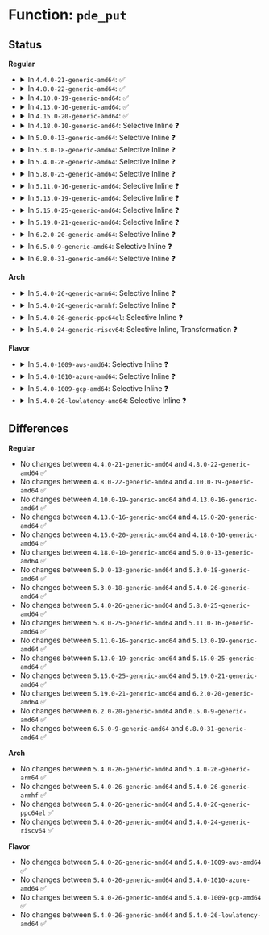 # Function: <code>pde_put</code>

## Status
<b>Regular</b>
<ul>
<li>
<details>
<summary>In <code>4.4.0-21-generic-amd64</code>: ✅</summary>

```c
void pde_put(struct proc_dir_entry * pde)
```

```json
{
  "name": "pde_put",
  "collision_type": "Unique Global",
  "inline_type": "No",
  "funcs": [
    {
      "addr": 18446744071581464272,
      "name": "pde_put",
      "external": true,
      "loc": "fs/proc/generic.c:540",
      "file": "fs/proc/generic.c",
      "inline": "seen, unknown",
      "caller_inline": [],
      "caller_func": [
        "fs/proc/inode.c:proc_evict_inode",
        "fs/proc/inode.c:proc_get_inode",
        "fs/proc/generic.c:remove_proc_entry",
        "fs/proc/generic.c:remove_proc_subtree",
        "fs/proc/generic.c:remove_proc_subtree"
      ]
    }
  ],
  "symbols": [
    {
      "addr": 18446744071581464272,
      "name": "pde_put",
      "section": ".text",
      "bind": "STB_GLOBAL",
      "size": 63
    }
  ]
}
```
</details>
</li>
<li>
<details>
<summary>In <code>4.8.0-22-generic-amd64</code>: ✅</summary>

```c
void pde_put(struct proc_dir_entry * pde)
```

```json
{
  "name": "pde_put",
  "collision_type": "Unique Global",
  "inline_type": "No",
  "funcs": [
    {
      "addr": 18446744071581648656,
      "name": "pde_put",
      "external": true,
      "loc": "fs/proc/generic.c:545",
      "file": "fs/proc/generic.c",
      "inline": "seen, unknown",
      "caller_inline": [],
      "caller_func": [
        "fs/proc/inode.c:proc_get_inode",
        "fs/proc/inode.c:proc_evict_inode",
        "fs/proc/generic.c:remove_proc_subtree",
        "fs/proc/generic.c:remove_proc_subtree",
        "fs/proc/generic.c:remove_proc_entry"
      ]
    }
  ],
  "symbols": [
    {
      "addr": 18446744071581648656,
      "name": "pde_put",
      "section": ".text",
      "bind": "STB_GLOBAL",
      "size": 63
    }
  ]
}
```
</details>
</li>
<li>
<details>
<summary>In <code>4.10.0-19-generic-amd64</code>: ✅</summary>

```c
void pde_put(struct proc_dir_entry * pde)
```

```json
{
  "name": "pde_put",
  "collision_type": "Unique Global",
  "inline_type": "No",
  "funcs": [
    {
      "addr": 18446744071581736960,
      "name": "pde_put",
      "external": true,
      "loc": "fs/proc/generic.c:547",
      "file": "fs/proc/generic.c",
      "inline": "seen, unknown",
      "caller_inline": [],
      "caller_func": [
        "fs/proc/inode.c:proc_get_inode",
        "fs/proc/inode.c:proc_evict_inode",
        "fs/proc/generic.c:remove_proc_subtree",
        "fs/proc/generic.c:remove_proc_subtree",
        "fs/proc/generic.c:remove_proc_entry"
      ]
    }
  ],
  "symbols": [
    {
      "addr": 18446744071581736960,
      "name": "pde_put",
      "section": ".text",
      "bind": "STB_GLOBAL",
      "size": 63
    }
  ]
}
```
</details>
</li>
<li>
<details>
<summary>In <code>4.13.0-16-generic-amd64</code>: ✅</summary>

```c
void pde_put(struct proc_dir_entry * pde)
```

```json
{
  "name": "pde_put",
  "collision_type": "Unique Global",
  "inline_type": "No",
  "funcs": [
    {
      "addr": 18446744071581790912,
      "name": "pde_put",
      "external": true,
      "loc": "fs/proc/generic.c:531",
      "file": "fs/proc/generic.c",
      "inline": "seen, unknown",
      "caller_inline": [],
      "caller_func": [
        "fs/proc/inode.c:proc_get_inode",
        "fs/proc/inode.c:proc_evict_inode",
        "fs/proc/generic.c:remove_proc_subtree",
        "fs/proc/generic.c:remove_proc_subtree",
        "fs/proc/generic.c:remove_proc_entry"
      ]
    }
  ],
  "symbols": [
    {
      "addr": 18446744071581790912,
      "name": "pde_put",
      "section": ".text",
      "bind": "STB_GLOBAL",
      "size": 77
    }
  ]
}
```
</details>
</li>
<li>
<details>
<summary>In <code>4.15.0-20-generic-amd64</code>: ✅</summary>

```c
void pde_put(struct proc_dir_entry * pde)
```

```json
{
  "name": "pde_put",
  "collision_type": "Unique Global",
  "inline_type": "No",
  "funcs": [
    {
      "addr": 18446744071581940272,
      "name": "pde_put",
      "external": true,
      "loc": "fs/proc/generic.c:541",
      "file": "fs/proc/generic.c",
      "inline": "seen, unknown",
      "caller_inline": [],
      "caller_func": [
        "fs/proc/inode.c:proc_get_inode",
        "fs/proc/inode.c:proc_evict_inode",
        "fs/proc/generic.c:remove_proc_subtree",
        "fs/proc/generic.c:remove_proc_subtree",
        "fs/proc/generic.c:remove_proc_entry"
      ]
    }
  ],
  "symbols": [
    {
      "addr": 18446744071581940272,
      "name": "pde_put",
      "section": ".text",
      "bind": "STB_GLOBAL",
      "size": 78
    }
  ]
}
```
</details>
</li>
<li>
<details>
<summary>In <code>4.18.0-10-generic-amd64</code>: Selective Inline ❓</summary>

```c
void pde_put(struct proc_dir_entry * pde)
```

```json
{
  "name": "pde_put",
  "collision_type": "Unique Global",
  "inline_type": "Selective",
  "funcs": [
    {
      "addr": 18446744071582124768,
      "name": "pde_put",
      "external": true,
      "loc": "fs/proc/generic.c:641",
      "file": "fs/proc/generic.c",
      "inline": "not declared, inlined",
      "caller_inline": [],
      "caller_func": [
        "fs/proc/inode.c:proc_get_inode",
        "fs/proc/inode.c:proc_evict_inode",
        "fs/proc/generic.c:remove_proc_subtree",
        "fs/proc/generic.c:remove_proc_subtree",
        "fs/proc/generic.c:remove_proc_entry"
      ]
    }
  ],
  "symbols": [
    {
      "addr": 18446744071582124768,
      "name": "pde_put",
      "section": ".text",
      "bind": "STB_GLOBAL",
      "size": 60
    }
  ]
}
```
</details>
</li>
<li>
<details>
<summary>In <code>5.0.0-13-generic-amd64</code>: Selective Inline ❓</summary>

```c
void pde_put(struct proc_dir_entry * pde)
```

```json
{
  "name": "pde_put",
  "collision_type": "Unique Global",
  "inline_type": "Selective",
  "funcs": [
    {
      "addr": 18446744071582219232,
      "name": "pde_put",
      "external": true,
      "loc": "fs/proc/generic.c:643",
      "file": "fs/proc/generic.c",
      "inline": "not declared, inlined",
      "caller_inline": [],
      "caller_func": [
        "fs/proc/inode.c:proc_get_inode",
        "fs/proc/inode.c:proc_evict_inode",
        "fs/proc/generic.c:remove_proc_subtree",
        "fs/proc/generic.c:remove_proc_subtree",
        "fs/proc/generic.c:remove_proc_entry"
      ]
    }
  ],
  "symbols": [
    {
      "addr": 18446744071582219232,
      "name": "pde_put",
      "section": ".text",
      "bind": "STB_GLOBAL",
      "size": 60
    }
  ]
}
```
</details>
</li>
<li>
<details>
<summary>In <code>5.3.0-18-generic-amd64</code>: Selective Inline ❓</summary>

```c
void pde_put(struct proc_dir_entry * pde)
```

```json
{
  "name": "pde_put",
  "collision_type": "Unique Global",
  "inline_type": "Selective",
  "funcs": [
    {
      "addr": 18446744071582383440,
      "name": "pde_put",
      "external": true,
      "loc": "fs/proc/generic.c:644",
      "file": "fs/proc/generic.c",
      "inline": "not declared, inlined",
      "caller_inline": [],
      "caller_func": [
        "fs/proc/inode.c:proc_get_inode",
        "fs/proc/inode.c:proc_evict_inode",
        "fs/proc/generic.c:remove_proc_subtree",
        "fs/proc/generic.c:remove_proc_subtree",
        "fs/proc/generic.c:remove_proc_entry"
      ]
    }
  ],
  "symbols": [
    {
      "addr": 18446744071582383440,
      "name": "pde_put",
      "section": ".text",
      "bind": "STB_GLOBAL",
      "size": 60
    }
  ]
}
```
</details>
</li>
<li>
<details>
<summary>In <code>5.4.0-26-generic-amd64</code>: Selective Inline ❓</summary>

```c
void pde_put(struct proc_dir_entry * pde)
```

```json
{
  "name": "pde_put",
  "collision_type": "Unique Global",
  "inline_type": "Selective",
  "funcs": [
    {
      "addr": 18446744071582482352,
      "name": "pde_put",
      "external": true,
      "loc": "fs/proc/generic.c:644",
      "file": "fs/proc/generic.c",
      "inline": "not declared, inlined",
      "caller_inline": [],
      "caller_func": [
        "fs/proc/inode.c:proc_get_inode",
        "fs/proc/inode.c:proc_evict_inode",
        "fs/proc/generic.c:remove_proc_subtree",
        "fs/proc/generic.c:remove_proc_subtree",
        "fs/proc/generic.c:remove_proc_entry"
      ]
    }
  ],
  "symbols": [
    {
      "addr": 18446744071582482352,
      "name": "pde_put",
      "section": ".text",
      "bind": "STB_GLOBAL",
      "size": 60
    }
  ]
}
```
</details>
</li>
<li>
<details>
<summary>In <code>5.8.0-25-generic-amd64</code>: Selective Inline ❓</summary>

```c
void pde_put(struct proc_dir_entry * pde)
```

```json
{
  "name": "pde_put",
  "collision_type": "Unique Global",
  "inline_type": "Selective",
  "funcs": [
    {
      "addr": 18446744071582781232,
      "name": "pde_put",
      "external": true,
      "loc": "fs/proc/generic.c:657",
      "file": "fs/proc/generic.c",
      "inline": "not declared, inlined",
      "caller_inline": [],
      "caller_func": [
        "fs/proc/inode.c:proc_get_inode",
        "fs/proc/inode.c:proc_evict_inode",
        "fs/proc/generic.c:remove_proc_subtree",
        "fs/proc/generic.c:remove_proc_subtree",
        "fs/proc/generic.c:remove_proc_entry"
      ]
    }
  ],
  "symbols": [
    {
      "addr": 18446744071582781232,
      "name": "pde_put",
      "section": ".text",
      "bind": "STB_GLOBAL",
      "size": 158
    }
  ]
}
```
</details>
</li>
<li>
<details>
<summary>In <code>5.11.0-16-generic-amd64</code>: Selective Inline ❓</summary>

```c
void pde_put(struct proc_dir_entry * pde)
```

```json
{
  "name": "pde_put",
  "collision_type": "Unique Global",
  "inline_type": "Selective",
  "funcs": [
    {
      "addr": 18446744071582854688,
      "name": "pde_put",
      "external": true,
      "loc": "fs/proc/generic.c:677",
      "file": "fs/proc/generic.c",
      "inline": "not declared, inlined",
      "caller_inline": [],
      "caller_func": [
        "fs/proc/inode.c:proc_get_inode",
        "fs/proc/inode.c:proc_evict_inode",
        "fs/proc/generic.c:remove_proc_subtree",
        "fs/proc/generic.c:remove_proc_subtree",
        "fs/proc/generic.c:remove_proc_entry"
      ]
    }
  ],
  "symbols": [
    {
      "addr": 18446744071582854688,
      "name": "pde_put",
      "section": ".text",
      "bind": "STB_GLOBAL",
      "size": 158
    }
  ]
}
```
</details>
</li>
<li>
<details>
<summary>In <code>5.13.0-19-generic-amd64</code>: Selective Inline ❓</summary>

```c
void pde_put(struct proc_dir_entry * pde)
```

```json
{
  "name": "pde_put",
  "collision_type": "Unique Global",
  "inline_type": "Selective",
  "funcs": [
    {
      "addr": 18446744071582882992,
      "name": "pde_put",
      "external": true,
      "loc": "fs/proc/generic.c:672",
      "file": "fs/proc/generic.c",
      "inline": "not declared, inlined",
      "caller_inline": [],
      "caller_func": [
        "fs/proc/inode.c:proc_get_inode",
        "fs/proc/inode.c:proc_evict_inode",
        "fs/proc/generic.c:remove_proc_subtree",
        "fs/proc/generic.c:remove_proc_subtree",
        "fs/proc/generic.c:remove_proc_entry"
      ]
    }
  ],
  "symbols": [
    {
      "addr": 18446744071582882992,
      "name": "pde_put",
      "section": ".text",
      "bind": "STB_GLOBAL",
      "size": 158
    }
  ]
}
```
</details>
</li>
<li>
<details>
<summary>In <code>5.15.0-25-generic-amd64</code>: Selective Inline ❓</summary>

```c
void pde_put(struct proc_dir_entry * pde)
```

```json
{
  "name": "pde_put",
  "collision_type": "Unique Global",
  "inline_type": "Selective",
  "funcs": [
    {
      "addr": 18446744071583216608,
      "name": "pde_put",
      "external": true,
      "loc": "fs/proc/generic.c:672",
      "file": "fs/proc/generic.c",
      "inline": "not declared, inlined",
      "caller_inline": [],
      "caller_func": [
        "fs/proc/inode.c:proc_get_inode",
        "fs/proc/inode.c:proc_evict_inode",
        "fs/proc/generic.c:remove_proc_subtree",
        "fs/proc/generic.c:remove_proc_subtree",
        "fs/proc/generic.c:remove_proc_entry"
      ]
    }
  ],
  "symbols": [
    {
      "addr": 18446744071583216608,
      "name": "pde_put",
      "section": ".text",
      "bind": "STB_GLOBAL",
      "size": 158
    }
  ]
}
```
</details>
</li>
<li>
<details>
<summary>In <code>5.19.0-21-generic-amd64</code>: Selective Inline ❓</summary>

```c
void pde_put(struct proc_dir_entry * pde)
```

```json
{
  "name": "pde_put",
  "collision_type": "Unique Global",
  "inline_type": "Selective",
  "funcs": [
    {
      "addr": 18446744071583713984,
      "name": "pde_put",
      "external": true,
      "loc": "fs/proc/generic.c:675",
      "file": "fs/proc/generic.c",
      "inline": "not declared, inlined",
      "caller_inline": [],
      "caller_func": [
        "fs/proc/inode.c:proc_get_inode",
        "fs/proc/inode.c:proc_evict_inode",
        "fs/proc/generic.c:remove_proc_subtree",
        "fs/proc/generic.c:remove_proc_subtree",
        "fs/proc/generic.c:remove_proc_entry",
        "fs/proc/generic.c:proc_readdir_de",
        "fs/proc/generic.c:proc_readdir_de",
        "fs/proc/generic.c:proc_readdir_de"
      ]
    }
  ],
  "symbols": [
    {
      "addr": 18446744071583713984,
      "name": "pde_put",
      "section": ".text",
      "bind": "STB_GLOBAL",
      "size": 182
    }
  ]
}
```
</details>
</li>
<li>
<details>
<summary>In <code>6.2.0-20-generic-amd64</code>: Selective Inline ❓</summary>

```c
void pde_put(struct proc_dir_entry * pde)
```

```json
{
  "name": "pde_put",
  "collision_type": "Unique Global",
  "inline_type": "Selective",
  "funcs": [
    {
      "addr": 18446744071584325600,
      "name": "pde_put",
      "external": true,
      "loc": "fs/proc/generic.c:675",
      "file": "fs/proc/generic.c",
      "inline": "not declared, inlined",
      "caller_inline": [],
      "caller_func": [
        "fs/proc/inode.c:proc_get_inode",
        "fs/proc/inode.c:proc_evict_inode",
        "fs/proc/generic.c:remove_proc_subtree",
        "fs/proc/generic.c:remove_proc_subtree",
        "fs/proc/generic.c:remove_proc_entry",
        "fs/proc/generic.c:proc_readdir_de",
        "fs/proc/generic.c:proc_readdir_de",
        "fs/proc/generic.c:proc_readdir_de"
      ]
    }
  ],
  "symbols": [
    {
      "addr": 18446744071584325600,
      "name": "pde_put",
      "section": ".text",
      "bind": "STB_GLOBAL",
      "size": 182
    }
  ]
}
```
</details>
</li>
<li>
<details>
<summary>In <code>6.5.0-9-generic-amd64</code>: Selective Inline ❓</summary>

```c
void pde_put(struct proc_dir_entry * pde)
```

```json
{
  "name": "pde_put",
  "collision_type": "Unique Global",
  "inline_type": "Selective",
  "funcs": [
    {
      "addr": 18446744071584555648,
      "name": "pde_put",
      "external": true,
      "loc": "fs/proc/generic.c:674",
      "file": "fs/proc/generic.c",
      "inline": "not declared, inlined",
      "caller_inline": [],
      "caller_func": [
        "fs/proc/inode.c:proc_get_inode",
        "fs/proc/inode.c:proc_evict_inode",
        "fs/proc/generic.c:remove_proc_subtree",
        "fs/proc/generic.c:remove_proc_subtree",
        "fs/proc/generic.c:remove_proc_entry",
        "fs/proc/generic.c:proc_readdir_de",
        "fs/proc/generic.c:proc_readdir_de",
        "fs/proc/generic.c:proc_readdir_de"
      ]
    }
  ],
  "symbols": [
    {
      "addr": 18446744071584555648,
      "name": "pde_put",
      "section": ".text",
      "bind": "STB_GLOBAL",
      "size": 182
    }
  ]
}
```
</details>
</li>
<li>
<details>
<summary>In <code>6.8.0-31-generic-amd64</code>: Selective Inline ❓</summary>

```c
void pde_put(struct proc_dir_entry * pde)
```

```json
{
  "name": "pde_put",
  "collision_type": "Unique Global",
  "inline_type": "Selective",
  "funcs": [
    {
      "addr": 18446744071584787504,
      "name": "pde_put",
      "external": true,
      "loc": "fs/proc/generic.c:674",
      "file": "fs/proc/generic.c",
      "inline": "not declared, inlined",
      "caller_inline": [],
      "caller_func": [
        "fs/proc/inode.c:proc_get_inode",
        "fs/proc/inode.c:proc_free_inode",
        "fs/proc/generic.c:remove_proc_subtree",
        "fs/proc/generic.c:remove_proc_subtree",
        "fs/proc/generic.c:remove_proc_entry",
        "fs/proc/generic.c:proc_readdir_de",
        "fs/proc/generic.c:proc_readdir_de",
        "fs/proc/generic.c:proc_readdir_de"
      ]
    }
  ],
  "symbols": [
    {
      "addr": 18446744071584787504,
      "name": "pde_put",
      "section": ".text",
      "bind": "STB_GLOBAL",
      "size": 182
    }
  ]
}
```
</details>
</li>
</ul>
<b>Arch</b>
<ul>
<li>
<details>
<summary>In <code>5.4.0-26-generic-arm64</code>: Selective Inline ❓</summary>

```c
void pde_put(struct proc_dir_entry * pde)
```

```json
{
  "name": "pde_put",
  "collision_type": "Unique Global",
  "inline_type": "Selective",
  "funcs": [
    {
      "addr": 18446603336494104336,
      "name": "pde_put",
      "external": true,
      "loc": "fs/proc/generic.c:644",
      "file": "fs/proc/generic.c",
      "inline": "not declared, inlined",
      "caller_inline": [],
      "caller_func": [
        "fs/proc/inode.c:proc_get_inode",
        "fs/proc/inode.c:proc_evict_inode",
        "fs/proc/generic.c:remove_proc_subtree",
        "fs/proc/generic.c:remove_proc_subtree",
        "fs/proc/generic.c:remove_proc_entry"
      ]
    }
  ],
  "symbols": [
    {
      "addr": 18446603336494104336,
      "name": "pde_put",
      "section": ".text",
      "bind": "STB_GLOBAL",
      "size": 96
    }
  ]
}
```
</details>
</li>
<li>
<details>
<summary>In <code>5.4.0-26-generic-armhf</code>: Selective Inline ❓</summary>

```c
void pde_put(struct proc_dir_entry * pde)
```

```json
{
  "name": "pde_put",
  "collision_type": "Unique Global",
  "inline_type": "Selective",
  "funcs": [
    {
      "addr": 3227553940,
      "name": "pde_put",
      "external": true,
      "loc": "fs/proc/generic.c:644",
      "file": "fs/proc/generic.c",
      "inline": "not declared, inlined",
      "caller_inline": [],
      "caller_func": [
        "fs/proc/inode.c:proc_get_inode",
        "fs/proc/inode.c:proc_evict_inode",
        "fs/proc/generic.c:remove_proc_subtree",
        "fs/proc/generic.c:remove_proc_subtree",
        "fs/proc/generic.c:remove_proc_entry"
      ]
    }
  ],
  "symbols": [
    {
      "addr": 3227553940,
      "name": "pde_put",
      "section": ".text",
      "bind": "STB_GLOBAL",
      "size": 72
    }
  ]
}
```
</details>
</li>
<li>
<details>
<summary>In <code>5.4.0-26-generic-ppc64el</code>: Selective Inline ❓</summary>

```c
void pde_put(struct proc_dir_entry * pde)
```

```json
{
  "name": "pde_put",
  "collision_type": "Unique Global",
  "inline_type": "Selective",
  "funcs": [
    {
      "addr": 13835058055287772736,
      "name": "pde_put",
      "external": true,
      "loc": "fs/proc/generic.c:644",
      "file": "fs/proc/generic.c",
      "inline": "not declared, inlined",
      "caller_inline": [],
      "caller_func": [
        "fs/proc/inode.c:proc_get_inode",
        "fs/proc/inode.c:proc_evict_inode",
        "fs/proc/generic.c:remove_proc_subtree",
        "fs/proc/generic.c:remove_proc_subtree",
        "fs/proc/generic.c:remove_proc_entry"
      ]
    }
  ],
  "symbols": [
    {
      "addr": 13835058055287772736,
      "name": "pde_put",
      "section": ".text",
      "bind": "STB_GLOBAL",
      "size": 128
    }
  ]
}
```
</details>
</li>
<li>
<details>
<summary>In <code>5.4.0-24-generic-riscv64</code>: Selective Inline, Transformation ❓</summary>

```c
void pde_put(struct proc_dir_entry * pde)
```

```json
{
  "name": "pde_put",
  "collision_type": "Unique Global",
  "inline_type": "Selective",
  "funcs": [
    {
      "addr": 18446743936273587964,
      "name": "pde_put",
      "external": true,
      "loc": "fs/proc/generic.c:644",
      "file": "fs/proc/generic.c",
      "inline": "not declared, inlined",
      "caller_inline": [
        "fs/proc/generic.c:remove_proc_subtree",
        "fs/proc/generic.c:remove_proc_subtree",
        "fs/proc/generic.c:remove_proc_entry"
      ],
      "caller_func": [
        "fs/proc/inode.c:proc_get_inode",
        "fs/proc/inode.c:proc_evict_inode",
        "fs/proc/generic.c:remove_proc_subtree",
        "fs/proc/generic.c:remove_proc_subtree",
        "fs/proc/generic.c:remove_proc_entry"
      ]
    }
  ],
  "symbols": [
    {
      "addr": 18446743936273587414,
      "name": "pde_put.part.0",
      "section": ".text",
      "bind": "STB_LOCAL",
      "size": 66
    },
    {
      "addr": 18446743936273590578,
      "name": "pde_put",
      "section": ".text",
      "bind": "STB_GLOBAL",
      "size": 70
    }
  ]
}
```
</details>
</li>
</ul>
<b>Flavor</b>
<ul>
<li>
<details>
<summary>In <code>5.4.0-1009-aws-amd64</code>: Selective Inline ❓</summary>

```c
void pde_put(struct proc_dir_entry * pde)
```

```json
{
  "name": "pde_put",
  "collision_type": "Unique Global",
  "inline_type": "Selective",
  "funcs": [
    {
      "addr": 18446744071582451088,
      "name": "pde_put",
      "external": true,
      "loc": "fs/proc/generic.c:644",
      "file": "fs/proc/generic.c",
      "inline": "not declared, inlined",
      "caller_inline": [],
      "caller_func": [
        "fs/proc/inode.c:proc_get_inode",
        "fs/proc/inode.c:proc_evict_inode",
        "fs/proc/generic.c:remove_proc_subtree",
        "fs/proc/generic.c:remove_proc_subtree",
        "fs/proc/generic.c:remove_proc_entry"
      ]
    }
  ],
  "symbols": [
    {
      "addr": 18446744071582451088,
      "name": "pde_put",
      "section": ".text",
      "bind": "STB_GLOBAL",
      "size": 60
    }
  ]
}
```
</details>
</li>
<li>
<details>
<summary>In <code>5.4.0-1010-azure-amd64</code>: Selective Inline ❓</summary>

```c
void pde_put(struct proc_dir_entry * pde)
```

```json
{
  "name": "pde_put",
  "collision_type": "Unique Global",
  "inline_type": "Selective",
  "funcs": [
    {
      "addr": 18446744071582388256,
      "name": "pde_put",
      "external": true,
      "loc": "fs/proc/generic.c:644",
      "file": "fs/proc/generic.c",
      "inline": "not declared, inlined",
      "caller_inline": [],
      "caller_func": [
        "fs/proc/inode.c:proc_get_inode",
        "fs/proc/inode.c:proc_evict_inode",
        "fs/proc/generic.c:remove_proc_subtree",
        "fs/proc/generic.c:remove_proc_subtree",
        "fs/proc/generic.c:remove_proc_entry"
      ]
    }
  ],
  "symbols": [
    {
      "addr": 18446744071582388256,
      "name": "pde_put",
      "section": ".text",
      "bind": "STB_GLOBAL",
      "size": 60
    }
  ]
}
```
</details>
</li>
<li>
<details>
<summary>In <code>5.4.0-1009-gcp-amd64</code>: Selective Inline ❓</summary>

```c
void pde_put(struct proc_dir_entry * pde)
```

```json
{
  "name": "pde_put",
  "collision_type": "Unique Global",
  "inline_type": "Selective",
  "funcs": [
    {
      "addr": 18446744071582441568,
      "name": "pde_put",
      "external": true,
      "loc": "fs/proc/generic.c:644",
      "file": "fs/proc/generic.c",
      "inline": "not declared, inlined",
      "caller_inline": [],
      "caller_func": [
        "fs/proc/inode.c:proc_get_inode",
        "fs/proc/inode.c:proc_evict_inode",
        "fs/proc/generic.c:remove_proc_subtree",
        "fs/proc/generic.c:remove_proc_subtree",
        "fs/proc/generic.c:remove_proc_entry"
      ]
    }
  ],
  "symbols": [
    {
      "addr": 18446744071582441568,
      "name": "pde_put",
      "section": ".text",
      "bind": "STB_GLOBAL",
      "size": 60
    }
  ]
}
```
</details>
</li>
<li>
<details>
<summary>In <code>5.4.0-26-lowlatency-amd64</code>: Selective Inline ❓</summary>

```c
void pde_put(struct proc_dir_entry * pde)
```

```json
{
  "name": "pde_put",
  "collision_type": "Unique Global",
  "inline_type": "Selective",
  "funcs": [
    {
      "addr": 18446744071582521744,
      "name": "pde_put",
      "external": true,
      "loc": "fs/proc/generic.c:644",
      "file": "fs/proc/generic.c",
      "inline": "not declared, inlined",
      "caller_inline": [],
      "caller_func": [
        "fs/proc/inode.c:proc_get_inode",
        "fs/proc/inode.c:proc_evict_inode",
        "fs/proc/generic.c:remove_proc_subtree",
        "fs/proc/generic.c:remove_proc_subtree",
        "fs/proc/generic.c:remove_proc_entry"
      ]
    }
  ],
  "symbols": [
    {
      "addr": 18446744071582521744,
      "name": "pde_put",
      "section": ".text",
      "bind": "STB_GLOBAL",
      "size": 60
    }
  ]
}
```
</details>
</li>
</ul>

## Differences
<b>Regular</b>
<ul>
<li>
No changes between <code>4.4.0-21-generic-amd64</code> and <code>4.8.0-22-generic-amd64</code> ✅
</li>
<li>
No changes between <code>4.8.0-22-generic-amd64</code> and <code>4.10.0-19-generic-amd64</code> ✅
</li>
<li>
No changes between <code>4.10.0-19-generic-amd64</code> and <code>4.13.0-16-generic-amd64</code> ✅
</li>
<li>
No changes between <code>4.13.0-16-generic-amd64</code> and <code>4.15.0-20-generic-amd64</code> ✅
</li>
<li>
No changes between <code>4.15.0-20-generic-amd64</code> and <code>4.18.0-10-generic-amd64</code> ✅
</li>
<li>
No changes between <code>4.18.0-10-generic-amd64</code> and <code>5.0.0-13-generic-amd64</code> ✅
</li>
<li>
No changes between <code>5.0.0-13-generic-amd64</code> and <code>5.3.0-18-generic-amd64</code> ✅
</li>
<li>
No changes between <code>5.3.0-18-generic-amd64</code> and <code>5.4.0-26-generic-amd64</code> ✅
</li>
<li>
No changes between <code>5.4.0-26-generic-amd64</code> and <code>5.8.0-25-generic-amd64</code> ✅
</li>
<li>
No changes between <code>5.8.0-25-generic-amd64</code> and <code>5.11.0-16-generic-amd64</code> ✅
</li>
<li>
No changes between <code>5.11.0-16-generic-amd64</code> and <code>5.13.0-19-generic-amd64</code> ✅
</li>
<li>
No changes between <code>5.13.0-19-generic-amd64</code> and <code>5.15.0-25-generic-amd64</code> ✅
</li>
<li>
No changes between <code>5.15.0-25-generic-amd64</code> and <code>5.19.0-21-generic-amd64</code> ✅
</li>
<li>
No changes between <code>5.19.0-21-generic-amd64</code> and <code>6.2.0-20-generic-amd64</code> ✅
</li>
<li>
No changes between <code>6.2.0-20-generic-amd64</code> and <code>6.5.0-9-generic-amd64</code> ✅
</li>
<li>
No changes between <code>6.5.0-9-generic-amd64</code> and <code>6.8.0-31-generic-amd64</code> ✅
</li>
</ul>
<b>Arch</b>
<ul>
<li>
No changes between <code>5.4.0-26-generic-amd64</code> and <code>5.4.0-26-generic-arm64</code> ✅
</li>
<li>
No changes between <code>5.4.0-26-generic-amd64</code> and <code>5.4.0-26-generic-armhf</code> ✅
</li>
<li>
No changes between <code>5.4.0-26-generic-amd64</code> and <code>5.4.0-26-generic-ppc64el</code> ✅
</li>
<li>
No changes between <code>5.4.0-26-generic-amd64</code> and <code>5.4.0-24-generic-riscv64</code> ✅
</li>
</ul>
<b>Flavor</b>
<ul>
<li>
No changes between <code>5.4.0-26-generic-amd64</code> and <code>5.4.0-1009-aws-amd64</code> ✅
</li>
<li>
No changes between <code>5.4.0-26-generic-amd64</code> and <code>5.4.0-1010-azure-amd64</code> ✅
</li>
<li>
No changes between <code>5.4.0-26-generic-amd64</code> and <code>5.4.0-1009-gcp-amd64</code> ✅
</li>
<li>
No changes between <code>5.4.0-26-generic-amd64</code> and <code>5.4.0-26-lowlatency-amd64</code> ✅
</li>
</ul>
